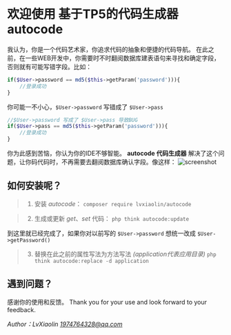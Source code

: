 # 欢迎使用 基于TP5的代码生成器 **autocode**
我认为，你是一个代码艺术家，你追求代码的抽象和便捷的代码导航。
在此之前，在一些WEB开发中，你需要时不时翻阅数据库建表语句来寻找和确定字段，否则就有可能写错字段。比如：
```php
if($User->password == md5($this->getParam('password'))){
    //登录成功
}
```
你可能一不小心，`$User->password` 写错成了 `$User->pass`
```php
//$User->password 写成了 $User->pass 导致BUG
if($User->pass == md5($this->getParam('password'))){
    //登录成功
}
```
你为此感到苦恼，你认为你的IDE不够智能。 
**autocode 代码生成器** 解决了这个问题，让你码代码时，不再需要去翻阅数据库确认字段。像这样：
![screenshot](https://www.ipmtalk.com/public/uploads/20190821/5f2047e2abbc8250eaadcc806a2c579f.png)


## 如何安装呢？

> 1. 安装 *autocode*：
>`composer require lvxiaolin/autocode `

> 2. 生成或更新 *get*、*set* 代码：
>`php think autocode:update`

到这里就已经完成了，如果你对以前写的 `$User->password` 想统一改成 `$User->getPassword()`
> 3. 替换在此之前的属性写法为方法写法 *(application代表应用目录)*
`php think autocode:replace -d application` 

## 遇到问题？
感谢你的使用和反馈。
Thank you for your use and look forward to your feedback. 

*Author：LvXiaolin <1974764328@qq.com>* 
